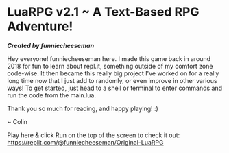 # LuaRPG v2.1 ~ A Text-Based RPG Adventure!
***Created by funniecheeseman***

  Hey everyone! funniecheeseman here. I made this game back in around 2018 for fun to learn about repl.it, something outside of my comfort zone code-wise. It then became this really big project I've worked on for a really long time now that I just add to randomly, or even improve in other various ways! To get started, just head to a shell or terminal to enter commands and run the code from the main.lua.

Thank you so much for reading, and happy playing! :)
  
  ~ Colin


Play here & click Run on the top of the screen to check it out:
  https://replit.com/@funniecheeseman/Original-LuaRPG